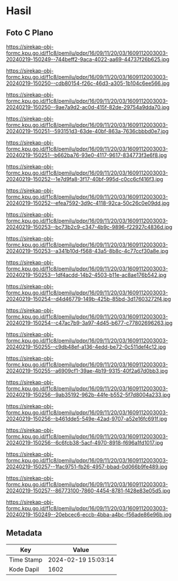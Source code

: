 # Hasil

## Foto C Plano

https://sirekap-obj-formc.kpu.go.id/f1c8/pemilu/pdpr/16/09/11/20/03/1609112003003-20240219-150249--744beff2-9aca-4022-aa69-44737f26b625.jpg

https://sirekap-obj-formc.kpu.go.id/f1c8/pemilu/pdpr/16/09/11/20/03/1609112003003-20240219-150250--cdb80154-f26c-46d3-a305-1b104c6ee566.jpg

https://sirekap-obj-formc.kpu.go.id/f1c8/pemilu/pdpr/16/09/11/20/03/1609112003003-20240219-150250--9ae7a9d2-ac0d-415f-82de-29754a9dda70.jpg

https://sirekap-obj-formc.kpu.go.id/f1c8/pemilu/pdpr/16/09/11/20/03/1609112003003-20240219-150251--593151d3-63de-40bf-863a-7636cbbbd0e7.jpg

https://sirekap-obj-formc.kpu.go.id/f1c8/pemilu/pdpr/16/09/11/20/03/1609112003003-20240219-150251--b662ba76-93e0-4117-9617-834773f3e6f8.jpg

https://sirekap-obj-formc.kpu.go.id/f1c8/pemilu/pdpr/16/09/11/20/03/1609112003003-20240219-150252--1e7d9fa8-3f17-40bf-995d-c0cc6cf416f3.jpg

https://sirekap-obj-formc.kpu.go.id/f1c8/pemilu/pdpr/16/09/11/20/03/1609112003003-20240219-150252--efea7592-3d9c-4118-92ca-50c26c0e09dd.jpg

https://sirekap-obj-formc.kpu.go.id/f1c8/pemilu/pdpr/16/09/11/20/03/1609112003003-20240219-150253--bc73b2c9-c347-4b9c-9896-f22927c4836d.jpg

https://sirekap-obj-formc.kpu.go.id/f1c8/pemilu/pdpr/16/09/11/20/03/1609112003003-20240219-150253--a341b10d-f568-43a5-8b8c-4c77ccf30a8e.jpg

https://sirekap-obj-formc.kpu.go.id/f1c8/pemilu/pdpr/16/09/11/20/03/1609112003003-20240219-150253--1df4acdd-14b2-4503-b11e-ac8ae176b542.jpg

https://sirekap-obj-formc.kpu.go.id/f1c8/pemilu/pdpr/16/09/11/20/03/1609112003003-20240219-150254--d4d46779-149b-425b-85bd-3d17603272f4.jpg

https://sirekap-obj-formc.kpu.go.id/f1c8/pemilu/pdpr/16/09/11/20/03/1609112003003-20240219-150254--c47ac7b9-3a97-4d45-b677-c77802696263.jpg

https://sirekap-obj-formc.kpu.go.id/f1c8/pemilu/pdpr/16/09/11/20/03/1609112003003-20240219-150255--c9db48ef-a136-4edd-be72-0c511def4c12.jpg

https://sirekap-obj-formc.kpu.go.id/f1c8/pemilu/pdpr/16/09/11/20/03/1609112003003-20240219-150255--a6909cf1-39ae-4b19-9315-40f2a67d0bb3.jpg

https://sirekap-obj-formc.kpu.go.id/f1c8/pemilu/pdpr/16/09/11/20/03/1609112003003-20240219-150256--9ab35192-962b-44fe-b552-5f7d8004a233.jpg

https://sirekap-obj-formc.kpu.go.id/f1c8/pemilu/pdpr/16/09/11/20/03/1609112003003-20240219-150256--b461dde5-549e-42ad-9707-a52e16fc691f.jpg

https://sirekap-obj-formc.kpu.go.id/f1c8/pemilu/pdpr/16/09/11/20/03/1609112003003-20240219-150256--6c6fcb38-5acf-4970-8918-f696a1fd1017.jpg

https://sirekap-obj-formc.kpu.go.id/f1c8/pemilu/pdpr/16/09/11/20/03/1609112003003-20240219-150257--1fac9751-fb26-4957-bbad-0d066b9fe489.jpg

https://sirekap-obj-formc.kpu.go.id/f1c8/pemilu/pdpr/16/09/11/20/03/1609112003003-20240219-150257--86773100-7860-4454-8781-f428e83e05d5.jpg

https://sirekap-obj-formc.kpu.go.id/f1c8/pemilu/pdpr/16/09/11/20/03/1609112003003-20240219-150249--20ebcec6-eccb-4bba-a4bc-f56ade86e96b.jpg


## Metadata

| Key        | Value               |
| ---------- | ------------------- |
| Time Stamp | 2024-02-19 15:03:14 |
| Kode Dapil | 1602                |



